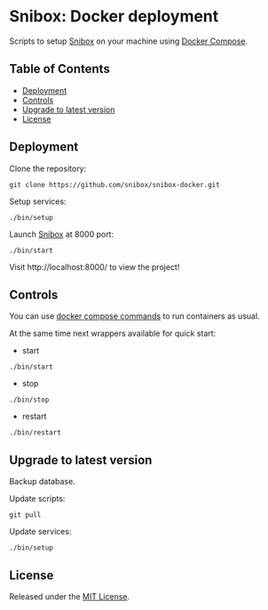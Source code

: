 # Snibox: Docker deployment
Scripts to setup [Snibox](https://github.com/snibox/snibox) on your machine using [Docker Compose](https://docs.docker.com/compose/).

## Table of Contents
- [Deployment](#deployment)
- [Controls](#controls)
- [Upgrade to latest version](#upgrade-to-latest-version)    
- [License](#license)

## Deployment
Clone the repository:
```
git clone https://github.com/snibox/snibox-docker.git
```

Setup services:
```
./bin/setup
```

Launch [Snibox](https://github.com/snibox/snibox) at 8000 port:
```
./bin/start
```

Visit http://localhost:8000/ to view the project!

## Controls
You can use [docker compose commands](https://docs.docker.com/compose/reference/overview/) to run containers as usual.

At the same time next wrappers available for quick start:

- start
```
./bin/start
```

- stop
```
./bin/stop
```

- restart
```
./bin/restart
```

## Upgrade to latest version
Backup database.

Update scripts:
```
git pull
```

Update services:
```
./bin/setup
```

## License
Released under the [MIT License](https://opensource.org/licenses/MIT).
